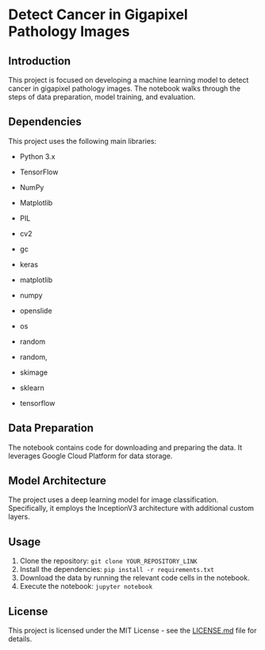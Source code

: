 # Detect Cancer in Gigapixel Pathology Images

## Introduction
This project is focused on developing a machine learning model to detect cancer in gigapixel pathology images. The notebook walks through the steps of data preparation, model training, and evaluation.

## Dependencies
This project uses the following main libraries:
- Python 3.x
- TensorFlow
- NumPy
- Matplotlib

- PIL
- cv2
- gc
- keras
- matplotlib
- numpy
- openslide
- os
- random
- random,
- skimage
- sklearn
- tensorflow

## Data Preparation
The notebook contains code for downloading and preparing the data. It leverages Google Cloud Platform for data storage.

## Model Architecture
The project uses a deep learning model for image classification. Specifically, it employs the InceptionV3 architecture with additional custom layers.

## Usage
1. Clone the repository: `git clone YOUR_REPOSITORY_LINK`
2. Install the dependencies: `pip install -r requirements.txt`
3. Download the data by running the relevant code cells in the notebook.
4. Execute the notebook: `jupyter notebook`

## License
This project is licensed under the MIT License - see the [LICENSE.md](LICENSE.md) file for details.

